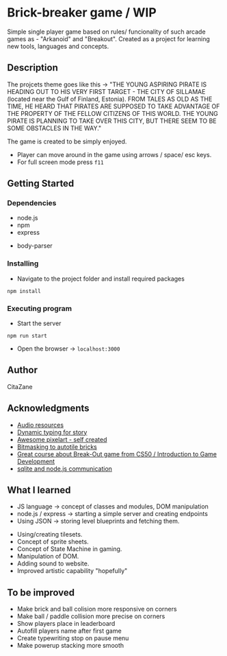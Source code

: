 # Brick-breaker game / WIP

Simple single player game based on rules/ funcionality of such arcade games as - "Arkanoid" and "Breakout". Created as a project for learning new tools, languages and concepts.

## Description

The projcets theme goes like this ->
"THE YOUNG ASPIRING PIRATE IS HEADING OUT TO HIS VERY FIRST TARGET - THE CITY OF SILLAMAE (located near the Gulf of Finland, Estonia).
FROM TALES AS OLD AS THE TIME, HE HEARD THAT PIRATES ARE SUPPOSED TO TAKE ADVANTAGE
OF THE PROPERTY OF THE FELLOW CITIZENS OF THIS WORLD. THE YOUNG PIRATE IS PLANNING TO
TAKE OVER THIS CITY, BUT THERE SEEM TO BE SOME OBSTACLES IN THE WAY."

The game is created to be simply enjoyed.

- Player can move around in the game using arrows / space/ esc keys.
- For full screen mode press `f11`

## Getting Started

### Dependencies

- node.js
- npm
- express
<!-- - sqlite3 -->
- body-parser

### Installing

- Navigate to the project folder and install required packages

```
npm install
```

### Executing program

- Start the server

```
npm run start
```

- Open the browser -> `localhost:3000`

## Author

CitaZane

## Acknowledgments

- [Audio resources](https://www.freesfx.co.uk/Default.aspx)
- [Dynamic typing for story](https://www.w3schools.com/howto/tryit.asp?filename=tryhow_js_typewriter)
- [Awesome pixelart - self created](https://www.behance.net/zanekrmia)
- [Bitmasking to autotile bricks](https://gamedevelopment.tutsplus.com/tutorials/how-to-use-tile-bitmasking-to-auto-tile-your-level-layouts--cms-25673)
- [Great course about Break-Out game from CS50 / Introduction to Game Development](https://www.youtube.com/watch?v=F86edI_EF3s&t=5993s)
- [sqlite and node.js communication](https://www.scriptol.com/sql/sqlite-async-await.php)

## What I learned

- JS language -> concept of classes and modules, DOM manipulation
- node.js / express -> starting a simple server and creating endpoints
- Using JSON -> storing level blueprints and fetching them.
<!-- - SQLITE/SQL -> creating a database and comunication. Basic queries. -->
- Using/creating tilesets.
- Concept of sprite sheets.
- Concept of State Machine in gaming.
- Manipulation of DOM.
- Adding sound to website.
- Improved artistic capability "hopefully"

## To be improved

- Make brick and ball colision more responsive on corners
- Make ball / paddle collision more precise on corners
- Show players place in leaderboard
- Autofill players name after first game
- Create typewriting stop on pause menu
- Make powerup stacking more smooth
